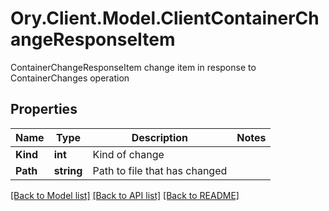 # Ory.Client.Model.ClientContainerChangeResponseItem
ContainerChangeResponseItem change item in response to ContainerChanges operation

## Properties

Name | Type | Description | Notes
------------ | ------------- | ------------- | -------------
**Kind** | **int** | Kind of change | 
**Path** | **string** | Path to file that has changed | 

[[Back to Model list]](../README.md#documentation-for-models) [[Back to API list]](../README.md#documentation-for-api-endpoints) [[Back to README]](../README.md)


